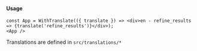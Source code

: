#### Usage

````
const App = WithTranslate(({ translate }) => <div>en - refine_results => {translate('refine_results')}</div>);
<App />
````

Translations are defined in `src/translations/*`